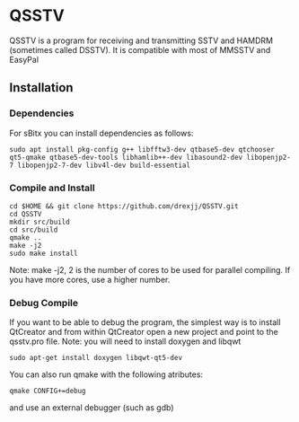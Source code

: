 # QSSTV
QSSTV is a program for receiving and transmitting SSTV and HAMDRM (sometimes called DSSTV). It is compatible with most of MMSSTV and EasyPal

## Installation

### Dependencies 

For sBitx you can install dependencies as follows:

```
sudo apt install pkg-config g++ libfftw3-dev qtbase5-dev qtchooser qt5-qmake qtbase5-dev-tools libhamlib++-dev libasound2-dev libopenjp2-7 libopenjp2-7-dev libv4l-dev build-essential
```

### Compile and Install
 	cd $HOME && git clone https://github.com/drexjj/QSSTV.git
	cd QSSTV
	mkdir src/build
	cd src/build
	qmake ..
	make -j2
	sudo make install

Note: make -j2, 2 is the number of cores to be used for parallel compiling. If you have more cores, use a higher number.

### Debug Compile

If you want to be able to debug the program, the simplest way is to install QtCreator and from within QtCreator open a new project and point to the qsstv.pro file. Note: you will need to install doxygen and libqwt

`sudo apt-get install doxygen libqwt-qt5-dev`

You can also run qmake with the following atributes:

`qmake CONFIG+=debug`

and use an external debugger (such as gdb)
